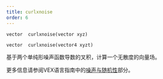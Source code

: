 ```yaml
---
title: curlxnoise
order: 6
---
```


`vector  curlxnoise(vector xyz)`

`vector  curlxnoise(vector4 xyzt)`

基于两个单纯形噪声函数导数的叉积，计算一个无散度的向量场。

更多信息请参阅VEX语言指南中的[噪声与随机性](../random.html)部分。